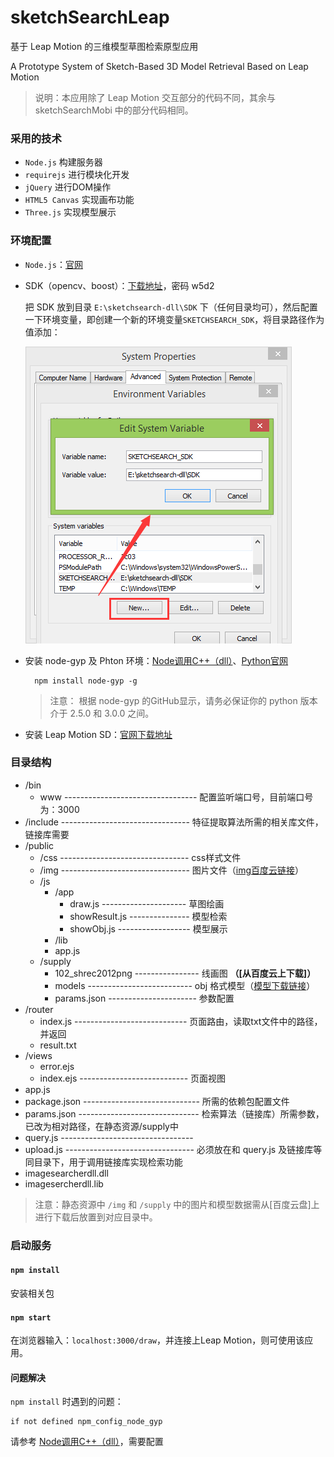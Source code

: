# sketchSearchLeap

基于 Leap Motion 的三维模型草图检索原型应用

A Prototype System of Sketch-Based 3D Model Retrieval Based on Leap Motion

> 说明：本应用除了 Leap Motion 交互部分的代码不同，其余与 sketchSearchMobi 中的部分代码相同。

### 采用的技术

-  `Node.js` 构建服务器
-   `requirejs` 进行模块化开发
-   `jQuery` 进行DOM操作
-   `HTML5 Canvas` 实现画布功能
-   `Three.js` 实现模型展示

### 环境配置

- `Node.js`：[官网](https://nodejs.org/zh-cn/)
- SDK（opencv、boost）：[下载地址](http://pan.baidu.com/s/1slwbV1V)，密码 w5d2

	把 SDK 放到目录 `E:\sketchsearch-dll\SDK` 下（任何目录均可），然后配置一下环境变量，即创建一个新的环境变量`SKETCHSEARCH_SDK`，将目录路径作为值添加：

	![配置SDK环境变量](https://github.com/RukiQ/sketchSearchLeap/blob/master/public/img/%E9%85%8D%E7%BD%AESDK%E7%8E%AF%E5%A2%83%E5%8F%98%E9%87%8F.png?raw=true)
	

- 安装 node-gyp 及 Phton 环境：[Node调用C++（dll）](http://www.cnblogs.com/Ruth92/p/6209953.html)、[Python官网](https://www.python.org/)

		npm install node-gyp -g
    
    > 注意： 根据 node-gyp 的GitHub显示，请务必保证你的 python 版本介于 2.5.0 和 3.0.0 之间。

- 安装 Leap Motion SD：[官网下载地址](https://developer.leapmotion.com/windows-vr)

### 目录结构

- /bin
	- www --------------------------------- 配置监听端口号，目前端口号为：3000
- /include -------------------------------- 特征提取算法所需的相关库文件，链接库需要
- /public
	- /css -------------------------------- css样式文件
	- /img -------------------------------- 图片文件（[img百度云链接](http://pan.baidu.com/s/1geJPBEV)）
	- /js
		- /app
			- draw.js --------------------- 草图绘画
			- showResult.js --------------- 模型检索
			- showObj.js ------------------ 模型展示
		- /lib
		- app.js
	- /supply
		- 102_shrec2012png ---------------- 线画图 **（[从百度云上下载]）**
		- models -------------------------- obj 格式模型（[模型下载链接](http://pan.baidu.com/s/1mhCTNVq)）
		- params.json ---------------------- 参数配置
- /router
	- index.js ---------------------------- 页面路由，读取txt文件中的路径，并返回
	- result.txt
- /views
	- error.ejs
	- index.ejs --------------------------- 页面视图
- app.js
- package.json ----------------------------- 所需的依赖包配置文件
- params.json ------------------------------ 检索算法（链接库）所需参数，已改为相对路径，在静态资源/supply中
- query.js ---------------------------------
- upload.js -------------------------------- 必须放在和 query.js 及链接库等同目录下，用于调用链接库实现检索功能
- imagesearcherdll.dll
- imagesercherdll.lib

> 注意：静态资源中 `/img` 和 `/supply` 中的图片和模型数据需从[百度云盘]上进行下载后放置到对应目录中。

### 启动服务

#### `npm install`

安装相关包

#### `npm start`

在浏览器输入：`localhost:3000/draw`，并连接上Leap Motion，则可使用该应用。

#### 问题解决

`npm install` 时遇到的问题：

	if not defined npm_config_node_gyp

请参考 [Node调用C++（dll）](http://www.cnblogs.com/Ruth92/p/6209953.html)，需要配置
